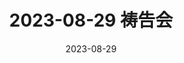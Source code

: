 ---
title: 2023-08-29 祷告会
date: 2023-08-29
hymns: [qslyx, yngkj_ysyyt, tcgcss, tqwdt_smhllt]
dscp: 求圣灵运行<br>与你更靠近<br>祂从高处伸手<br>抬起我的头<br>
type: TPray
---